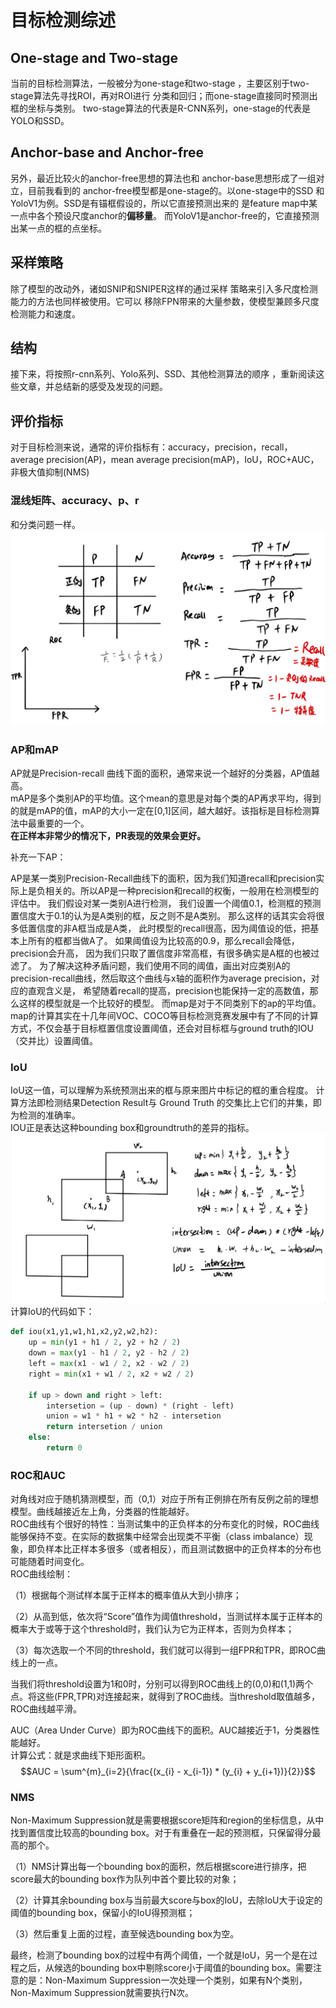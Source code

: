 # 目标检测综述
## One-stage and Two-stage
当前的目标检测算法，一般被分为one-stage和two-stage
，主要区别于two-stage算法先寻找ROI，再对ROI进行
分类和回归；而one-stage直接同时预测出框的坐标与类别。
two-stage算法的代表是R-CNN系列，one-stage的代表是YOLO和SSD。

## Anchor-base and Anchor-free
另外，最近比较火的anchor-free思想的算法也和
anchor-base思想形成了一组对立，目前我看到的
anchor-free模型都是one-stage的。以one-stage中的SSD
和YoloV1为例。SSD是有锚框假设的，所以它直接预测出来的
是feature map中某一点中各个预设尺度anchor的<b>偏移量</b>。
而YoloV1是anchor-free的，它直接预测出某一点的框的点坐标。

## 采样策略
除了模型的改动外，诸如SNIP和SNIPER这样的通过采样
策略来引入多尺度检测能力的方法也同样被使用。它可以
移除FPN带来的大量参数，使模型兼顾多尺度检测能力和速度。

## 结构
接下来，将按照r-cnn系列、Yolo系列、SSD、其他检测算法的顺序
，重新阅读这些文章，并总结新的感受及发现的问题。


## 评价指标
对于目标检测来说，通常的评价指标有：accuracy，precision，recall，average precision(AP)，mean average precision(mAP)，IoU，ROC+AUC，非极大值抑制(NMS)  
### 混线矩阵、accuracy、p、r
和分类问题一样。
![](https://github.com/Deep-Learning-Studyroom/offer/blob/master/pictures/criteria.jpg)  

### AP和mAP
AP就是Precision-recall 曲线下面的面积，通常来说一个越好的分类器，AP值越高。  
mAP是多个类别AP的平均值。这个mean的意思是对每个类的AP再求平均，得到的就是mAP的值，mAP的大小一定在[0,1]区间，越大越好。该指标是目标检测算法中最重要的一个。  
**在正样本非常少的情况下，PR表现的效果会更好。**

补充一下AP：

AP是某一类别Precision-Recall曲线下的面积，因为我们知道recall和precision实际上是负相关的。所以AP是一种precision和recall的权衡，一般用在检测模型的评估中。 我们假设对某一类别A进行检测， 我们设置一个阈值0.1，检测框的预测置信度大于0.1的认为是A类别的框，反之则不是A类别。 那么这样的话其实会将很多低置信度的非A框当成是A类， 此时模型的recall很高，因为阈值设的低，把基本上所有的框都当做A了。 如果阈值设为比较高的0.9，那么recall会降低，precision会升高， 因为我们只取了置信度非常高框，有很多确实是A框的也被过滤了。    为了解决这种矛盾问题，我们使用不同的阈值，画出对应类别A的precision-recall曲线，然后取这个曲线与x轴的面积作为average precision，对应的直观含义是，  希望随着recall的提高，precision也能保持一定的高数值，那么这样的模型就是一个比较好的模型。 而map是对于不同类别下的ap的平均值。map的计算其实在十几年间VOC、COCO等目标检测竞赛发展中有了不同的计算方式，不仅会基于目标框置信度设置阈值，还会对目标框与ground truth的IOU（交并比）设置阈值。

### IoU
IoU这一值，可以理解为系统预测出来的框与原来图片中标记的框的重合程度。 计算方法即检测结果Detection Result与 Ground Truth 的交集比上它们的并集，即为检测的准确率。  
IOU正是表达这种bounding box和groundtruth的差异的指标。   
![](https://github.com/Deep-Learning-Studyroom/offer/blob/master/pictures/iou.jpg) 
计算IoU的代码如下：  
```python
def iou(x1,y1,w1,h1,x2,y2,w2,h2):
    up = min(y1 + h1 / 2, y2 + h2 / 2)
    down = max(y1 - h1 / 2, y2 - h2 / 2)
    left = max(x1 - w1 / 2, x2 - w2 / 2)
    right = min(x1 + w1 / 2, x2 + w2 / 2)

    if up > down and right > left:
        intersetion = (up - down) * (right - left)
        union = w1 * h1 + w2 * h2 - intersetion
        return intersetion / union
    else:
        return 0
```

### ROC和AUC 
对角线对应于随机猜测模型，而（0,1）对应于所有正例排在所有反例之前的理想模型。曲线越接近左上角，分类器的性能越好。  
ROC曲线有个很好的特性：当测试集中的正负样本的分布变化的时候，ROC曲线能够保持不变。在实际的数据集中经常会出现类不平衡（class imbalance）现象，即负样本比正样本多很多（或者相反），而且测试数据中的正负样本的分布也可能随着时间变化。  
ROC曲线绘制：

（1）根据每个测试样本属于正样本的概率值从大到小排序；

（2）从高到低，依次将“Score”值作为阈值threshold，当测试样本属于正样本的概率大于或等于这个threshold时，我们认为它为正样本，否则为负样本；

（3）每次选取一个不同的threshold，我们就可以得到一组FPR和TPR，即ROC曲线上的一点。 

当我们将threshold设置为1和0时，分别可以得到ROC曲线上的(0,0)和(1,1)两个点。将这些(FPR,TPR)对连接起来，就得到了ROC曲线。当threshold取值越多，ROC曲线越平滑。

AUC（Area Under Curve）即为ROC曲线下的面积。AUC越接近于1，分类器性能越好。  
计算公式：就是求曲线下矩形面积。
$$AUC = \sum^{m}_{i=2}{\frac{(x_{i} - x_{i-1}) * (y_{i} + y_{i+1})}{2}}$$
### NMS
Non-Maximum Suppression就是需要根据score矩阵和region的坐标信息，从中找到置信度比较高的bounding box。对于有重叠在一起的预测框，只保留得分最高的那个。

（1）NMS计算出每一个bounding box的面积，然后根据score进行排序，把score最大的bounding box作为队列中首个要比较的对象；

（2）计算其余bounding box与当前最大score与box的IoU，去除IoU大于设定的阈值的bounding box，保留小的IoU得预测框；

（3）然后重复上面的过程，直至候选bounding box为空。

最终，检测了bounding box的过程中有两个阈值，一个就是IoU，另一个是在过程之后，从候选的bounding box中剔除score小于阈值的bounding box。需要注意的是：Non-Maximum Suppression一次处理一个类别，如果有N个类别，Non-Maximum Suppression就需要执行N次。  
